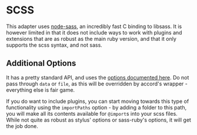 # SCSS
This adapter uses [node-sass](https://github.com/andrew/node-sass), an incredibly fast C binding to libsass. It is however limited in that it does not include ways to work with plugins and extensions that are as robust as the main ruby version, and that it only supports the scss syntax, and not sass.

## Additional Options
It has a pretty standard API, and uses the [options documented here](https://github.com/andrew/node-sass#options). Do not pass through `data` or `file`, as this will be overridden by accord's wrapper - everything else is fair game.

If you do want to include plugins, you can start moving towards this type of functionality using the `importPaths` option - by adding a folder to this path, you will make all its contents available for `@import`s into your scss files. While not quite as robust as stylus' options or sass-ruby's options, it will get the job done.
